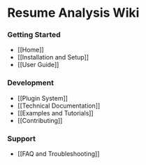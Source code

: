 ﻿# Resume Analysis Wiki

### Getting Started
* [[Home]]
* [[Installation and Setup]]
* [[User Guide]]

### Development
* [[Plugin System]]
* [[Technical Documentation]]
* [[Examples and Tutorials]]
* [[Contributing]]

### Support
* [[FAQ and Troubleshooting]]
